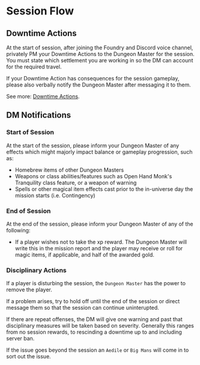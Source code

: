 # Session Flow

## Downtime Actions

At the start of session, after joining the Foundry and Discord voice channel, privately PM your Downtime Actions to the Dungeon Master for the session.  You must state which settlement you are working in so the DM can account for the required travel. 

If your Downtime Action has consequences for the session gameplay, please also verbally notify the Dungeon Master after messaging it to them. 

See more: [Downtime Actions](downtime_actions.md).

## DM Notifications

### Start of Session

At the start of the session, please inform your Dungeon Master of any effects which might majorly impact balance or gameplay progression, such as:

* Homebrew items of other Dungeon Masters
* Weapons or class abilities/features such as Open Hand Monk's Tranquility class feature, or a weapon of warning
* Spells or other magical item effects cast prior to the in-universe day the mission starts (i.e. Contingency)

### End of Session

At the end of the session, please inform your Dungeon Master of any of the following:

* If a player wishes not to take the xp reward. The Dungeon Master will write this in the mission report and the player may receive or roll for magic items, if applicable, and half of the awarded gold.

### Disciplinary Actions
If a player is disturbing the session, the `Dungeon Master` has the power to remove the player. 

If a problem arises, try to hold off until the end of the session or direct message them so that the session can continue uninterupted. 

If there are repeat offenses, the DM will give one warning and past that disciplinary measures will be taken based on severity. Generally this ranges from no session rewards, to rescinding a downtime up to and including server ban. 

If the issue goes beyond the session an `Aedile` or `Big Mans` will come in to sort out the issue.